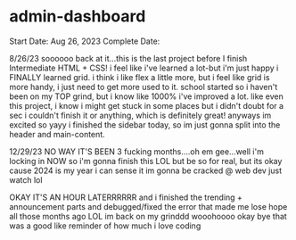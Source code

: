 # admin-dashboard

Start Date: Aug 26, 2023
Complete Date:

8/26/23
soooooo back at it...this is the last project before I finish Intermediate HTML + CSS! i feel like i've learned a lot-but i'm just happy i FINALLY learned grid. i think i like flex a little more, but i feel like grid is more handy, i just need to get more used to it. school started so i haven't been on my TOP grind, but i know like 1000% i've improved a lot. like even this project, i know i might get stuck in some places but i didn't doubt for a sec i couldn't finish it or anything, which is definitely great! anyways im excited so yayy i finished the sidebar today, so im just gonna split into the header and main-content.

12/29/23
NO WAY IT'S BEEN 3 fucking months....oh em gee...well i'm locking in NOW so i'm gonna finish this LOL but be so for real, but its okay cause 2024 is my year i can sense it im gonna be cracked @ web dev just watch lol

OKAY IT'S AN HOUR LATERRRRRR and i finished the trending + announcement parts and debugged/fixed the error that made me lose hope all those months ago LOL im back on my grinddd wooohoooo okay bye that was a good like reminder of how much i love coding
